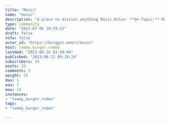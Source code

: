 ```yaml
---
title: "Music" 
name: "music"
description: "A place to discuss anything Music.Rules- **On-Topic:** Make sure your topic is related to music.- **Please use the appropriate title:** This means something like [Music Genre] Artist - Song.- **NSFW rule:** Mark your post as NSFW if it contains explicit or gratuitous nudity. When in doubt, NSFW it for the browsing safety of our fellow members."
type: community
date: "2023-07-06 18:29:21"
draft: false
nsfw: false
actor_id: "https://burggit.moe/c/music"
host: lemmy.burger.rodeo
lastmod: "2023-06-16 03:49:04"
published: "2023-06-12 09:18:24"
subscribers: 34
posts: 25
comments: 3
weight: 25
dau: 1
wau: 7
mau: 14
instances:
- "lemmy_burger_rodeo"
tags: 
- "lemmy_burger_rodeo"

---
```

